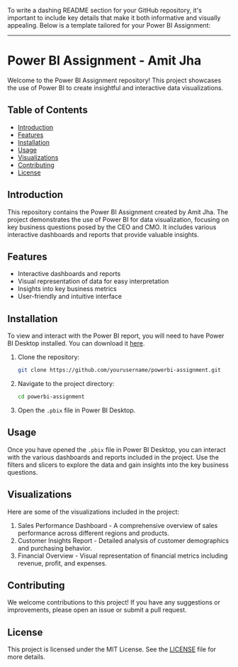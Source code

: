 To write a dashing README section for your GitHub repository, it's important to include key details that make it both informative and visually appealing. Below is a template tailored for your Power BI Assignment:

---

# Power BI Assignment - Amit Jha

Welcome to the Power BI Assignment repository! This project showcases the use of Power BI to create insightful and interactive data visualizations.

## Table of Contents

- [Introduction](#introduction)
- [Features](#features)
- [Installation](#installation)
- [Usage](#usage)
- [Visualizations](#visualizations)
- [Contributing](#contributing)
- [License](#license)

## Introduction

This repository contains the Power BI Assignment created by Amit Jha. The project demonstrates the use of Power BI for data visualization, focusing on key business questions posed by the CEO and CMO. It includes various interactive dashboards and reports that provide valuable insights.

## Features

- Interactive dashboards and reports
- Visual representation of data for easy interpretation
- Insights into key business metrics
- User-friendly and intuitive interface

## Installation

To view and interact with the Power BI report, you will need to have Power BI Desktop installed. You can download it [here](https://powerbi.microsoft.com/desktop/).

1. Clone the repository:
    ```sh
    git clone https://github.com/yourusername/powerbi-assignment.git
    ```

2. Navigate to the project directory:
    ```sh
    cd powerbi-assignment
    ```

3. Open the `.pbix` file in Power BI Desktop.

## Usage

Once you have opened the `.pbix` file in Power BI Desktop, you can interact with the various dashboards and reports included in the project. Use the filters and slicers to explore the data and gain insights into the key business questions.

## Visualizations

Here are some of the visualizations included in the project:

1. Sales Performance Dashboard - A comprehensive overview of sales performance across different regions and products.
2. Customer Insights Report - Detailed analysis of customer demographics and purchasing behavior.
3. Financial Overview - Visual representation of financial metrics including revenue, profit, and expenses.

## Contributing

We welcome contributions to this project! If you have any suggestions or improvements, please open an issue or submit a pull request.

## License

This project is licensed under the MIT License. See the [LICENSE](LICENSE) file for more details.
